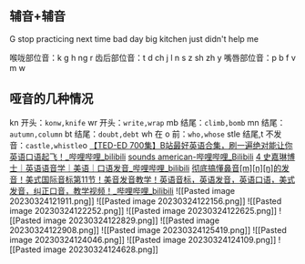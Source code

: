 ## 辅音+辅音
G
stop practicing
next time
bad day
big kitchen
just didn't
help me

喉咙部位音：k g h ng r
齿后部位音：t d ch j l n s z sh zh y
嘴唇部位音：p b f v m w

## 哑音的几种情况

kn 开头：`konw,knife`
wr 开头：`write,wrap`
mb 结尾：`climb,bomb`
mn 结尾：`autumn,column`
bt 结尾：`doubt,debt`
wh 在 o 前：`who,whose`
stle 结尾,t 不发音：`castle,whistle`o
[【TED-ED 700集】B站最好英语合集，刷一遍绝对能让你英语口语起飞！\_哔哩哔哩\_bilibili](https://www.bilibili.com/video/BV1Dk4y1q781/?spm_id_from=333.788.recommend_more_video.6&vd_source=b92112731015c20054034d26c9ad8a67)
[sounds american-哔哩哔哩\_Bilibili](https://search.bilibili.com/all?from_source=webcommentline_search&keyword=sounds%20american)
[4 史嘉琳博士｜英语语音学｜美语｜口语发音\_哔哩哔哩\_bilibili](https://www.bilibili.com/video/BV1bf4y1k7xC?p=4&vd_source=b92112731015c20054034d26c9ad8a67)
[彻底搞懂鼻音[m][n][ŋ]的发音！美式国际音标第11节！美音发音教学！英语音标，英语发音，英语口语，美式发音，纠正口音，教学视频！\_哔哩哔哩\_bilibili](https://www.bilibili.com/video/BV1tM411J7yP/?spm_id_from=333.999.0.0&vd_source=b92112731015c20054034d26c9ad8a67)
![[Pasted image 20230324121911.png]]
![[Pasted image 20230324122156.png]]
![[Pasted image 20230324122252.png]]
![[Pasted image 20230324122625.png]]
![[Pasted image 20230324122829.png]]
![[Pasted image 20230324122908.png]]
![[Pasted image 20230324125419.png]]
![[Pasted image 20230324124046.png]]
![[Pasted image 20230324124109.png]]
![[Pasted image 20230324124628.png]]